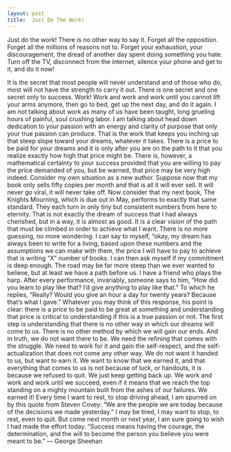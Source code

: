```yaml
---
layout: post
title:  Just Do The Work!
---
```

Just do the work! There is no other way to say it. Forget all the opposition. Forget all the millions of reasons not to. Forget your exhaustion, your discouragement, the dread of another day spent doing something you hate. Turn off the TV, disconnect from the internet, silence your phone and get to it, and do it now!
<!--more-->
It is the secret that most people will never understand and of those who do, most will not have the strength to carry it out. There is one secret and one secret only to success. Work! Work and work and work until you cannot lift your arms anymore, then go to bed, get up the next day, and do it again. 
I am not talking about work as many of us have been taught, long grueling hours of painful, soul crushing labor. I am talking about head down dedication to your passion with an energy and clarity of purpose that only your true passion can produce. That is the work that keeps you inching up that steep slope toward your dreams, whatever it takes. There is a price to be paid for your dreams and it is only after you are on the path to it that you realize exactly how high that price might be. There is, however, a mathematical certainty to your success provided that you are willing to pay the price demanded of you, but be warned, that price may be very high indeed. 
Consider my own situation as a new author. Suppose now that my book only sells fifty copies per month and that is all it will ever sell. It will never go viral, it will never take off. Now consider that my next book, The Knights Mourning, which is due out in May, performs to exactly that same standard. They each turn in only tiny but consistent numbers from here to eternity. That is not exactly the dream of success that I had always cherished, but in a way, it is almost as good. It is a clear vision of the path that must be climbed in order to achieve what I want. There is no more guessing, no more wondering. I can say to myself, “okay, my dream has always been to write for a living, based upon these numbers and the assumptions we can make with them, the price I will have to pay to achieve that is writing “X” number of books. I can then ask myself if my commitment is deep enough. The road may be far more steep than we ever wanted to believe, but at least we have a path before us. 
I have a friend who plays the harp. After every performance, invariably, someone says to him, “How did you learn to play like that? I’d give anything to play like that.” To which he replies, “Really? Would you give an hour a day for twenty years? Because that’s what I gave.” Whatever you may think of this response, his point is clear: there is a price to be paid to be great at something and understanding that price is critical to understanding if this is a true passion or not.
The first step is understanding that there is no other way in which our dreams will come to us. There is no other method by which we will gain our ends. And in truth, we do not want there to be. We need the refining that comes with the struggle. We need to work for it and gain the self-respect, and the self-actualization that does not come any other way. We do not want it handed to us, but want to earn it. We want to know that we earned it, and that everything that comes to us is not because of luck, or handouts, it is because we refused to quit. We just keep getting back up. We work and work and work until we succeed, even if it means that we reach the top standing on a mighty mountain built from the ashes of our failures. We earned it!
Every time I want to rest, to stop driving ahead, I am spurred on by this quote from Steven Covey: “We are the people we are today because of the decisions we made yesterday.”
I may be tired, I may want to stop, to rest, even to quit. But come next month or next year, I am sure going to wish I had made the effort today.
“Success means having the courage, the determination, and the will to become the person you believe you were meant to be.” ― George Sheehan
